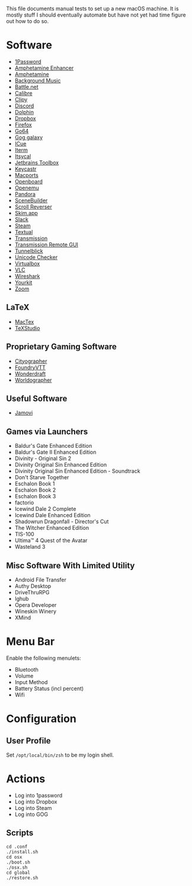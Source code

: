 This file documents manual tests to set up a new macOS machine.
It is mostly stuff I should eventually automate but have not yet had time figure out how to do so.

# Software

- [1Password](https://1password.com/)
- [Amphetamine Enhancer](https://github.com/x74353/Amphetamine-Enhancer)
- [Amphetamine](https://apps.apple.com/us/app/amphetamine/id937984704?mt=12)
- [Background Music](https://github.com/kyleneideck/BackgroundMusic)
- [Battle.net](https://www.blizzard.com/en-us/apps/battle.net/desktop)
- [Calibre](https://calibre-ebook.com/)
- [Clipy](https://github.com/Clipy/Clipy)
- [Discord](https://discord.com/)
- [Dolphin](https://dolphin-emu.org/)
- [Dropbox](https://dropbox.com/)
- [Firefox](https://www.mozilla.org/en-US/firefox/new/)
- [Go64](https://www.stclairsoft.com/Go64/)
- [Gog galaxy](https://www.gog.com/)
- [ICue](https://www.corsair.com/us/en/icue-mac)
- [Iterm](https://www.iterm2.com/)
- [Itsycal](https://www.mowglii.com/itsycal/)
- [Jetbrains Toolbox](https://www.jetbrains.com/toolbox/app/)
- [Keycastr](https://github.com/keycastr/keycastr/releases)
- [Macports](https://www.macports.org/)
- [Openboard](https://openboard.ch)
- [Openemu](https://openemu.org/)
- [Pandora](https://www.pandora.com/desktop)
- [SceneBuilder](https://gluonhq.com/products/scene-builder/)
- [Scroll Reverser](https://pilotmoon.com/scrollreverser/)
- [Skim.app](https://skim-app.sourceforge.io/)
- [Slack](https://slack.com/)
- [Steam](https://store.steampowered.com/)
- [Textual](https://www.codeux.com/textual/)
- [Transmission](https://transmissionbt.com/)
- [Transmission Remote GUI](https://github.com/transmission-remote-gui/transgui)
- [Tunnelblick](https://tunnelblick.net/)
- [Unicode Checker](https://earthlingsoft.net/UnicodeChecker/)
- [Virtualbox](https://www.virtualbox.org/)
- [VLC](https://www.videolan.org/vlc/index.html)
- [Wireshark](https://www.wireshark.org/)
- [Yourkit](https://www.yourkit.com/)
- [Zoom](https://zoom.us/)

## LaTeX
- [MacTex](https://www.tug.org/mactex/)
- [TeXStudio](https://www.texstudio.org/)


## Proprietary Gaming Software
- [Cityographer](https://worldographer.com)
- [FoundryVTT](https://foundryvtt.com/)
- [Wonderdraft](https://www.wonderdraft.net/)
- [Worldographer](https://worldographer.com)

## Useful Software
- [Jamovi](https://www.jamovi.org/)

## Games via Launchers
- Baldur's Gate Enhanced Edition
- Baldur's Gate II Enhanced Edition
- Divinity - Original Sin 2
- Divinity Original Sin Enhanced Edition
- Divinity Original Sin Enhanced Edition - Soundtrack
- Don't Starve Together
- Eschalon Book 1
- Eschalon Book 2
- Eschalon Book 3
- factorio
- Icewind Dale 2 Complete
- Icewind Dale Enhanced Edition
- Shadowrun Dragonfall - Director's Cut
- The Witcher Enhanced Edition
- TIS-100
- Ultima™ 4 Quest of the Avatar
- Wasteland 3 

## Misc Software With Limited Utility

- Android File Transfer
- Authy Desktop
- DriveThruRPG
- lghub
- Opera Developer
- Wineskin Winery
- XMind

# Menu Bar

Enable the following menulets:

- Bluetooth
- Volume
- Input Method
- Battery Status (incl percent)
- Wifi

# Configuration

## User Profile
Set `/opt/local/bin/zsh` to be my login shell.

# Actions

- Log into 1password
- Log into Dropbox
- Log into Steam
- Log into GOG

## Scripts
```
cd .conf
./install.sh
cd osx
./boot.sh
./osx.sh
cd global
./restore.sh
```
